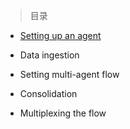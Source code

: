 
> 目录

- [Setting up an agent](https://github.com/ZGG2016/flume-website/blob/master/%E5%8E%9F%E6%96%87%E7%BF%BB%E8%AF%91/Flume%201.9.0%20User%20Guide/Setup/Setting%20up%20an%20agent.md)

- Data ingestion

- Setting multi-agent flow

- Consolidation

- Multiplexing the flow



